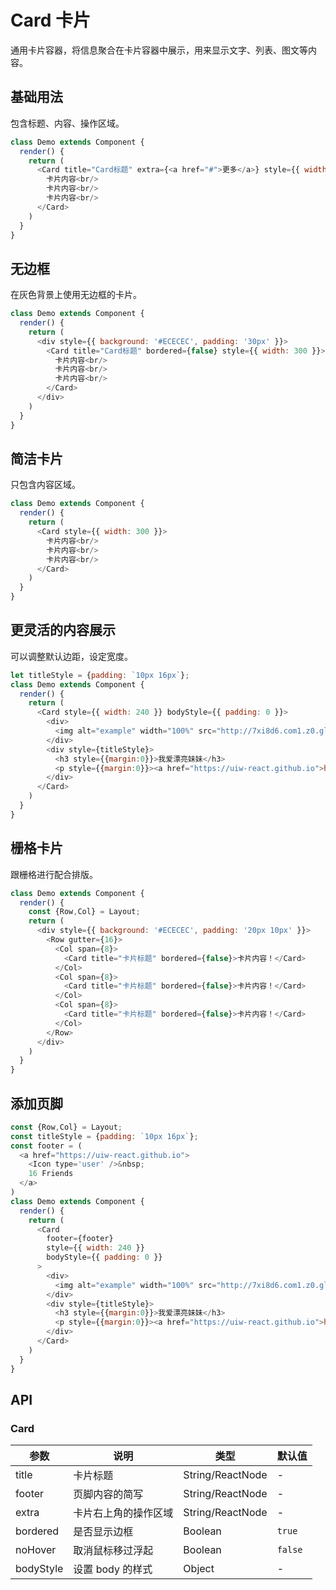 Card 卡片
===

通用卡片容器，将信息聚合在卡片容器中展示，用来显示文字、列表、图文等内容。


## 基础用法

包含标题、内容、操作区域。

<!--DemoStart--> 
```js
class Demo extends Component {
  render() {
    return (
      <Card title="Card标题" extra={<a href="#">更多</a>} style={{ width: 300 }}>
        卡片内容<br/>
        卡片内容<br/>
        卡片内容<br/>
      </Card>
    )
  }
}
```
<!--End-->

## 无边框

在灰色背景上使用无边框的卡片。

<!--DemoStart--> 
```js
class Demo extends Component {
  render() {
    return (
      <div style={{ background: '#ECECEC', padding: '30px' }}>
        <Card title="Card标题" bordered={false} style={{ width: 300 }}>
          卡片内容<br/>
          卡片内容<br/>
          卡片内容<br/>
        </Card>
      </div>
    )
  }
}
```
<!--End-->

## 简洁卡片

只包含内容区域。

<!--DemoStart--> 
```js
class Demo extends Component {
  render() {
    return (
      <Card style={{ width: 300 }}>
        卡片内容<br/>
        卡片内容<br/>
        卡片内容<br/>
      </Card>
    )
  }
}
```
<!--End-->

## 更灵活的内容展示

可以调整默认边距，设定宽度。

<!--DemoStart--> 
```js
let titleStyle = {padding: `10px 16px`};
class Demo extends Component {
  render() {
    return (
      <Card style={{ width: 240 }} bodyStyle={{ padding: 0 }}>
        <div>
          <img alt="example" width="100%" src="http://7xi8d6.com1.z0.glb.clouddn.com/20171018091347_Z81Beh_nini.nicky_18_10_2017_9_13_35_727.jpeg" />
        </div>
        <div style={titleStyle}>
          <h3 style={{margin:0}}>我爱漂亮妹妹</h3>
          <p style={{margin:0}}><a href="https://uiw-react.github.io">https://uiw-react.github.io</a></p>
        </div>
      </Card>
    )
  }
}
```
<!--End-->

## 栅格卡片

跟栅格进行配合排版。

<!--DemoStart--> 
```js
class Demo extends Component {
  render() {
    const {Row,Col} = Layout;
    return (
      <div style={{ background: '#ECECEC', padding: '20px 10px' }}>
        <Row gutter={16}>
          <Col span={8}>
            <Card title="卡片标题" bordered={false}>卡片内容！</Card>
          </Col>
          <Col span={8}>
            <Card title="卡片标题" bordered={false}>卡片内容！</Card>
          </Col>
          <Col span={8}>
            <Card title="卡片标题" bordered={false}>卡片内容！</Card>
          </Col>
        </Row>
      </div>
    )
  }
}
```
<!--End-->

## 添加页脚

<!--DemoStart--> 
```js
const {Row,Col} = Layout;
const titleStyle = {padding: `10px 16px`};
const footer = (
  <a href="https://uiw-react.github.io">
    <Icon type='user' />&nbsp;
    16 Friends
  </a>
)
class Demo extends Component {
  render() {
    return (
      <Card 
        footer={footer}
        style={{ width: 240 }} 
        bodyStyle={{ padding: 0 }}
      >
        <div>
          <img alt="example" width="100%" src="http://7xi8d6.com1.z0.glb.clouddn.com/20171018091347_Z81Beh_nini.nicky_18_10_2017_9_13_35_727.jpeg" />
        </div>
        <div style={titleStyle}>
          <h3 style={{margin:0}}>我爱漂亮妹妹</h3>
          <p style={{margin:0}}><a href="https://uiw-react.github.io">https://uiw-react.github.io</a></p>
        </div>
      </Card>
    )
  }
}
```
<!--End-->

## API

### Card

| 参数 | 说明 | 类型 | 默认值 |
|--------- |-------- |--------- |-------- |
| title | 卡片标题 | String/ReactNode | - |
| footer | 页脚内容的简写 | String/ReactNode | - |
| extra | 卡片右上角的操作区域 | String/ReactNode | - |
| bordered | 是否显示边框 | Boolean | `true` |
| noHover | 取消鼠标移过浮起 | Boolean | `false` |
| bodyStyle | 设置 body 的样式 | Object | - |
